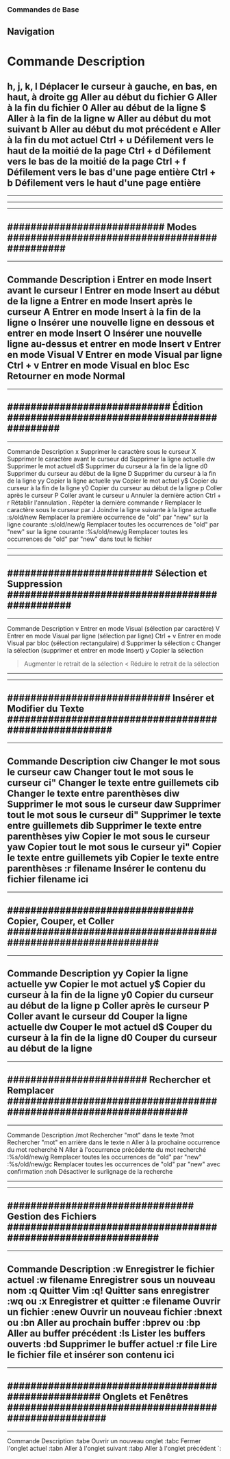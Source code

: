 ### Commandes de Base
## Navigation 

# Commande	Description

h, j, k, l	Déplacer le curseur à gauche, en bas, en haut, à droite
gg	Aller au début du fichier
G	Aller à la fin du fichier
0	Aller au début de la ligne
$	Aller à la fin de la ligne
w	Aller au début du mot suivant
b	Aller au début du mot précédent
e	Aller à la fin du mot actuel
Ctrl + u	Défilement vers le haut de la moitié de la page
Ctrl + d	Défilement vers le bas de la moitié de la page
Ctrl + f	Défilement vers le bas d'une page entière
Ctrl + b	Défilement vers le haut d'une page entière
---------------------------------------------------------------------------------
---------------------------------------------------------------------------------

---------------------------------------------------------------------------------
---------------------------------------------------------------------------------
###########################  Modes ##############################################
---------------------------------------------------------------------------------
---------------------------------------------------------------------------------
Commande	Description
i	Entrer en mode Insert avant le curseur
I	Entrer en mode Insert au début de la ligne
a	Entrer en mode Insert après le curseur
A	Entrer en mode Insert à la fin de la ligne
o	Insérer une nouvelle ligne en dessous et entrer en mode Insert
O	Insérer une nouvelle ligne au-dessus et entrer en mode Insert
v	Entrer en mode Visual
V	Entrer en mode Visual par ligne
Ctrl + v	Entrer en mode Visual en bloc
Esc	Retourner en mode Normal
-----------------------------------------------------------------------------------
-----------------------------------------------------------------------------------
############################  Édition #############################################
-----------------------------------------------------------------------------------
-----------------------------------------------------------------------------------
Commande	Description
x	Supprimer le caractère sous le curseur
X	Supprimer le caractère avant le curseur
dd	Supprimer la ligne actuelle
dw	Supprimer le mot actuel
d$	Supprimer du curseur à la fin de la ligne
d0	Supprimer du curseur au début de la ligne
D	Supprimer du curseur à la fin de la ligne
yy	Copier la ligne actuelle
yw	Copier le mot actuel
y$	Copier du curseur à la fin de la ligne
y0	Copier du curseur au début de la ligne
p	Coller après le curseur
P	Coller avant le curseur
u	Annuler la dernière action
Ctrl + r	Rétablir l'annulation
.	Répéter la dernière commande
r<car>	Remplacer le caractère sous le curseur par <car>
J	Joindre la ligne suivante à la ligne actuelle
:s/old/new	Remplacer la première occurrence de "old" par "new" sur la ligne courante
:s/old/new/g	Remplacer toutes les occurrences de "old" par "new" sur la ligne courante
:%s/old/new/g	Remplacer toutes les occurrences de "old" par "new" dans tout le fichier

--------------------------------------------------------------------------------------------------
--------------------------------------------------------------------------------------------------

######################### Sélection et Suppression ###############################################
--------------------------------------------------------------------------------------------------
--------------------------------------------------------------------------------------------------
Commande	Description
v	Entrer en mode Visual (sélection par caractère)
V	Entrer en mode Visual par ligne (sélection par ligne)
Ctrl + v	Entrer en mode Visual par bloc (sélection rectangulaire)
d	Supprimer la sélection
c	Changer la sélection (supprimer et entrer en mode Insert)
y	Copier la sélection
>	Augmenter le retrait de la sélection
<	Réduire le retrait de la sélection
----------------------------------------------------------------------------------------------------------------
----------------------------------------------------------------------------------------------------------------
############################ Insérer et Modifier du Texte ######################################################
----------------------------------------------------------------------------------------------------------------
----------------------------------------------------------------------------------------------------------------
Commande	Description
ciw	Changer le mot sous le curseur
caw	Changer tout le mot sous le curseur
ci"	Changer le texte entre guillemets
cib	Changer le texte entre parenthèses
diw	Supprimer le mot sous le curseur
daw	Supprimer tout le mot sous le curseur
di"	Supprimer le texte entre guillemets
dib	Supprimer le texte entre parenthèses
yiw	Copier le mot sous le curseur
yaw	Copier tout le mot sous le curseur
yi"	Copier le texte entre guillemets
yib	Copier le texte entre parenthèses
:r filename	Insérer le contenu du fichier filename ici
-------------------------------------------------------------------------------------------------------------------------
-------------------------------------------------------------------------------------------------------------------------
################################ Copier, Couper, et Coller ##############################################################
-------------------------------------------------------------------------------------------------------------------------
-------------------------------------------------------------------------------------------------------------------------
Commande	Description
yy	Copier la ligne actuelle
yw	Copier le mot actuel
y$	Copier du curseur à la fin de la ligne
y0	Copier du curseur au début de la ligne
p	Coller après le curseur
P	Coller avant le curseur
dd	Couper la ligne actuelle
dw	Couper le mot actuel
d$	Couper du curseur à la fin de la ligne
d0	Couper du curseur au début de la ligne
--------------------------------------------------------------------------------------------------------------------
--------------------------------------------------------------------------------------------------------------------
######################## Rechercher et Remplacer ###################################################################
--------------------------------------------------------------------------------------------------------------------
--------------------------------------------------------------------------------------------------------------------
Commande	Description
/mot	Rechercher "mot" dans le texte
?mot	Rechercher "mot" en arrière dans le texte
n	Aller à la prochaine occurrence du mot recherché
N	Aller à l'occurrence précédente du mot recherché
:%s/old/new/g	Remplacer toutes les occurrences de "old" par "new"
:%s/old/new/gc	Remplacer toutes les occurrences de "old" par "new" avec confirmation
:noh	Désactiver le surlignage de la recherche

---------------------------------------------------------------------------------------------------------------------
---------------------------------------------------------------------------------------------------------------------
################################  Gestion des Fichiers ##############################################################
---------------------------------------------------------------------------------------------------------------------
---------------------------------------------------------------------------------------------------------------------
Commande	Description
:w	Enregistrer le fichier actuel
:w filename	Enregistrer sous un nouveau nom
:q	Quitter Vim
:q!	Quitter sans enregistrer
:wq ou :x	Enregistrer et quitter
:e filename	Ouvrir un fichier
:enew	Ouvrir un nouveau fichier
:bnext ou :bn	Aller au prochain buffer
:bprev ou :bp	Aller au buffer précédent
:ls	Lister les buffers ouverts
:bd	Supprimer le buffer actuel
:r file	Lire le fichier file et insérer son contenu ici
------------------------------------------------------------------------------------------------------------------------------
------------------------------------------------------------------------------------------------------------------------------
#################################################### Onglets et Fenêtres #####################################################
------------------------------------------------------------------------------------------------------------------------------
------------------------------------------------------------------------------------------------------------------------------
Commande	Description
:tabe	Ouvrir un nouveau onglet
:tabc	Fermer l'onglet actuel
:tabn	Aller à l'onglet suivant
:tabp	Aller à l'onglet précédent
`:	








